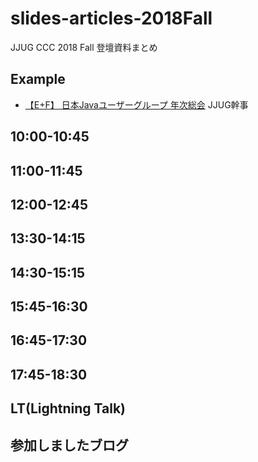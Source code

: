 # slides-articles-2018Fall
JJUG CCC 2018 Fall 登壇資料まとめ

## Example
- [【E+F】 日本Javaユーザーグループ 年次総会](https://www.slideshare.net/jjug/java-2018-98886645) JJUG幹事

## 10:00-10:45


## 11:00-11:45


## 12:00-12:45


## 13:30-14:15


## 14:30-15:15


## 15:45-16:30


## 16:45-17:30


## 17:45-18:30


## LT(Lightning Talk)



## 参加しましたブログ


